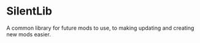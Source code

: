 # SilentLib
A common library for future mods to use, to making updating and creating new mods easier.
